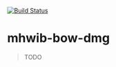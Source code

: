 [![Build Status](https://travis-ci.org/reireias/mhwib-bow-dmg.svg?branch=master)](https://travis-ci.org/reireias/mhwib-bow-dmg)

# mhwib-bow-dmg

> TODO

